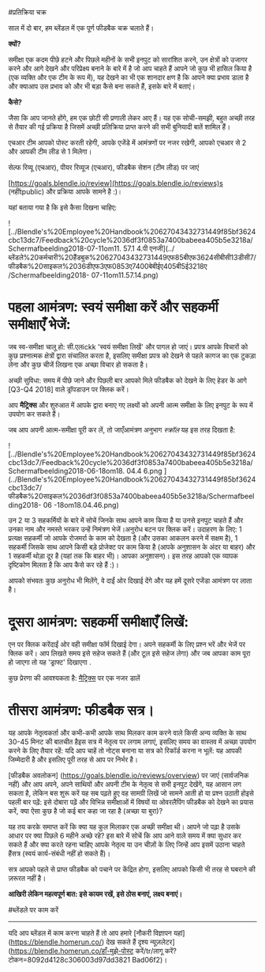 #प्रतिक्रिया चक्र

साल में दो बार, हम ब्लेंडल में एक पूर्ण फीडबैक चक्र चलाते हैं।

**क्यों?**

समीक्षा एक कदम पीछे हटने और पिछले महीनों के सभी इनपुट को सारांशित करने, उन क्षेत्रों को उजागर करने और आगे देखने और परिप्रेक्ष्य बनाने के बारे में है जो आप चाहते हैं आपने जो कुछ भी हासिल किया है (एक व्यक्ति और एक टीम के रूप में), यह देखने का भी एक शानदार क्षण है कि आपने क्या प्रभाव डाला है और क्याआप उस प्रभाव को और भी बड़ा कैसे बना सकते हैं, इसके बारे में बताएं।

**कैसे?**

जैसा कि आप जानते होंगे, हम एक छोटी सी प्रणाली लेकर आए हैं। यह एक सोची-समझी, बहुत अच्छी तरह से तैयार की गई प्रक्रिया है जिसमें अच्छी प्रतिक्रिया प्राप्त करने की सभी बुनियादी बातें शामिल हैं।

एचआर टीम आपको पोस्ट करती रहेगी, आपके एजेंडे में आमंत्रणों पर नजर रखेगी, आपको एचआर से 2 और आपकी टीम लीड से 1 मिलेगा।

सेल्फ रिव्यू (एचआर), पीयर रिव्यूज (एचआर), फीडबैक सेशन (टीम लीड) पर जाएं

[https://goals.blendle.io/review](https://goals.blendle.io/reviews)s (नहींtpublic) और प्रक्रिया आपके सामने है :)।

यहां बताया गया है कि इसे कैसा दिखना चाहिए:

![../Blendle's%20Employee%20Handbook%20627043432731449f85bf3624cbc13dc7/Feedback%20cycle%2036df3f0853a7400babeea405b5e3218a/Schermafbeelding2018-07-11om11. 57.1 ​​4.पी एनजी](../ब्लेंडले%20कर्मचारी%20हैंडबुक%20627043432731449एफ85बीएफ3624सीबीसी13डीसी7/फीडबैक%20साइकल%2036डीएफ3एफ0853ए7400बेबीईए405बी5ई3218ए /Schermafbeelding2018- 07-11om11.57.14.png)

# **पहला आमंत्रण: स्वयं समीक्षा करें और सहकर्मी समीक्षाएँ भेजें:**

जब स्व-समीक्षा चालू हो: सी.एलickk 'स्वयं समीक्षा लिखें' और पागल हो जाएं। प्रपत्र आपके विचारों को कुछ प्रश्नात्मक क्षेत्रों द्वारा संचालित करता है, इसलिए समीक्षा प्रपत्र को देखने से पहले कागज का एक टुकड़ा लेना और कुछ चीजें लिखना एक अच्छा विचार हो सकता है।

अच्छी सुविधा: समय में पीछे जाने और पिछली बार आपको मिले फीडबैक को देखने के लिए हेडर के आगे [Q3-Q4 2018] वाले ड्रॉपडाउन पर क्लिक करें।

आप **मैट्रिक्स** और शुरुआत में आपके द्वारा बनाए गए लक्ष्यों को अपनी आत्म समीक्षा के लिए इनपुट के रूप में उपयोग कर सकते हैं।

जब आप अपनी आत्म-समीक्षा पूरी कर लें, तो जाएँआमंत्रण अनुभाग *स्क्रॉल* यह इस तरह दिखता है:

![../Blendle's%20Employee%20Handbook%20627043432731449f85bf3624cbc13dc7/Feedback%20cycle%2036df3f0853a7400babeea405b5e3218a/Schermafbeelding2018-06-18om18. 04.4 6.png ](../Blendle's%20Employee%20Handbook%20627043432731449f85bf3624cbc13dc7/फीडबैक%20साइकल%2036df3f0853a7400babeea405b5e3218a/Schermafbeelding2018- 06 -18om18.04.46.png)

उन 2 या 3 सहकर्मियों के बारे में सोचें जिनके साथ आपने काम किया है या उनसे इनपुट चाहते हैं और उनका नाम और नमस्ते भरकर उन्हें निमंत्रण भेजें।अनुरोध बटन पर क्लिक करें। उदाहरण के लिए: 1 प्रत्यक्ष सहकर्मी जो आपके रोजमर्रा के काम को देखता है (और उसका आकलन करने में सक्षम है), 1 सहकर्मी जिसके साथ आपने किसी बड़े प्रोजेक्ट पर काम किया है (आपके अनुशासन के अंदर या बाहर) और 1 सहकर्मी थोड़ा दूर है (यहां तक ​​कि बाहर भी)। आपका अनुशासन)। इस तरह आपको एक व्यापक दृष्टिकोण मिलता है कि आप कैसे कर रहे हैं :)।

आपको संभवतः कुछ अनुरोध भी मिलेंगे, वे दाईं ओर दिखाई देंगे और यह हमें दूसरे एजेंडा आमंत्रण पर लाता है।

# **दूसरा आमंत्रण: सहकर्मी समीक्षाएँ लिखें:**

एन पर क्लिक करेंदाईं ओर वही समीक्षा फॉर्म दिखाई देगा। अपने सहकर्मी के लिए प्रश्न भरें और भेजें पर क्लिक करें। आप लिखते समय इसे सहेज सकते हैं (और टूल इसे सहेज लेगा) और जब आपका काम पूरा हो जाएगा तो यह 'ड्राफ्ट' दिखाएगा .

कुछ प्रेरणा की आवश्यकता है: [मैट्रिक्स](https://www.notion.so/Job-Matrix-job-profiles-52e56afdc9894476a54cf44dde368d20?pvs=21) पर एक नजर डालें

# **तीसरा आमंत्रण: फीडबैक सत्र।**

यह आपके नेतृत्वकर्ता और कभी-कभी आपके साथ मिलकर काम करने वाले किसी अन्य व्यक्ति के साथ 30-45 मिनट की बातचीत हैइस सत्र में नेतृत्व पर लगाम लगाएं, इसलिए समय का वास्तव में अच्छा उपयोग करने के लिए तैयार रहें: यदि आप चाहें तो नोट्स बनाना या सत्र को रिकॉर्ड करना न भूलें: यह आपकी जिम्मेदारी है और इसलिए पूरी तरह से आप पर निर्भर है।

[फीडबैक अवलोकन] (https://goals.blendle.io/reviews/overview) पर जाएं (सार्वजनिक नहीं) और आप अपने, अपने साथियों और अपनी टीम के नेतृत्व से सभी इनपुट देखेंगे, यह आसान लग सकता है, लेकिन बस शुरू करें यह सब पढ़ते हुए वह सामग्री लिखें जो सामने आती हो या प्रश्न उठाती होइसे पहली बार पढ़ें: इसे दोबारा पढ़ें और विभिन्न समीक्षाओं में विषयों या ओवरलैपिंग फीडबैक को देखने का प्रयास करें, क्या ऐसा कुछ है जो कई बार कहा जा रहा है (अच्छा या बुरा)?

यह तय करके समाप्त करें कि क्या यह कुल मिलाकर एक अच्छी समीक्षा थी। आपने जो पढ़ा है उसके आधार पर क्या पिछले 6 महीने अच्छे रहे? इस बारे में सोचें कि आप आने वाले समय में क्या सुधार कर सकते हैं और क्या करते रहना चाहिए आपके नेतृत्व या उन चीज़ों के लिए जिन्हें आप इसमें उठाना चाहते हैंसत्र (स्वयं कार्य-संबंधी नहीं हो सकते हैं)।

सत्र आपको पहले से प्राप्त फीडबैक को पचाने पर केंद्रित होगा, इसलिए आपको किसी भी तरह से घबराने की ज़रूरत नहीं है।

**आखिरी लेकिन महत्वपूर्ण बात: इसे कायम रखें, इसे ठोस बनाएं, लक्ष्य बनाएं।**

#ब्लेंडले पर काम करें

---

यदि आप ब्लेंडल में काम करना चाहते हैं तो आप हमारे [नौकरी विज्ञापन यहां] (https://blendle.homerun.co/) देख सकते हैं दृश्य न्यूज़लेटर](https://blendle.homerun.co/हाँ-मुझे-पोस्ट करें/tr/लागू करें?टोकन=8092d4128c306003d97dd3821 Bad06f2)।